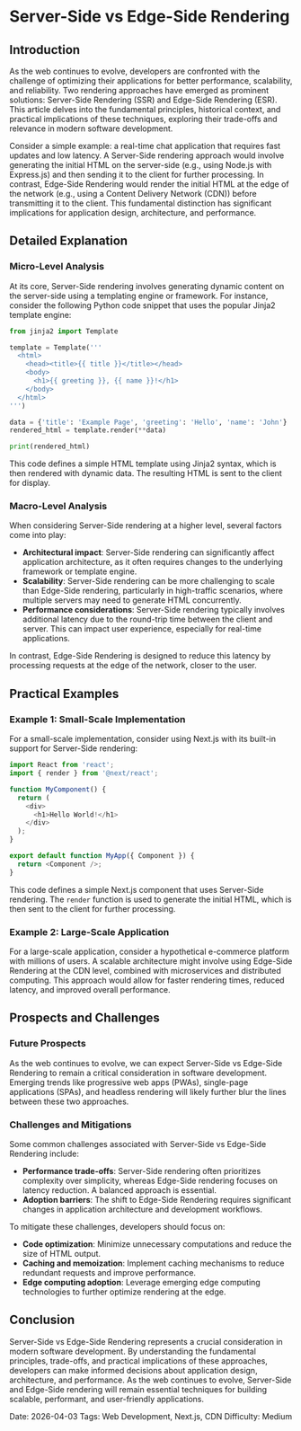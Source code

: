 # Server-Side vs Edge-Side Rendering
## Introduction

As the web continues to evolve, developers are confronted with the challenge of optimizing their applications for better performance, scalability, and reliability. Two rendering approaches have emerged as prominent solutions: Server-Side Rendering (SSR) and Edge-Side Rendering (ESR). This article delves into the fundamental principles, historical context, and practical implications of these techniques, exploring their trade-offs and relevance in modern software development.

Consider a simple example: a real-time chat application that requires fast updates and low latency. A Server-Side rendering approach would involve generating the initial HTML on the server-side (e.g., using Node.js with Express.js) and then sending it to the client for further processing. In contrast, Edge-Side Rendering would render the initial HTML at the edge of the network (e.g., using a Content Delivery Network (CDN)) before transmitting it to the client. This fundamental distinction has significant implications for application design, architecture, and performance.

## Detailed Explanation

### Micro-Level Analysis

At its core, Server-Side rendering involves generating dynamic content on the server-side using a templating engine or framework. For instance, consider the following Python code snippet that uses the popular Jinja2 template engine:
```python
from jinja2 import Template

template = Template('''
  <html>
    <head><title>{{ title }}</title></head>
    <body>
      <h1>{{ greeting }}, {{ name }}!</h1>
    </body>
  </html>
''')

data = {'title': 'Example Page', 'greeting': 'Hello', 'name': 'John'}
rendered_html = template.render(**data)

print(rendered_html)
```
This code defines a simple HTML template using Jinja2 syntax, which is then rendered with dynamic data. The resulting HTML is sent to the client for display.

### Macro-Level Analysis

When considering Server-Side rendering at a higher level, several factors come into play:

* **Architectural impact**: Server-Side rendering can significantly affect application architecture, as it often requires changes to the underlying framework or template engine.
* **Scalability**: Server-Side rendering can be more challenging to scale than Edge-Side rendering, particularly in high-traffic scenarios, where multiple servers may need to generate HTML concurrently.
* **Performance considerations**: Server-Side rendering typically involves additional latency due to the round-trip time between the client and server. This can impact user experience, especially for real-time applications.

In contrast, Edge-Side Rendering is designed to reduce this latency by processing requests at the edge of the network, closer to the user.

## Practical Examples

### Example 1: Small-Scale Implementation

For a small-scale implementation, consider using Next.js with its built-in support for Server-Side rendering:
```javascript
import React from 'react';
import { render } from '@next/react';

function MyComponent() {
  return (
    <div>
      <h1>Hello World!</h1>
    </div>
  );
}

export default function MyApp({ Component }) {
  return <Component />;
}
```
This code defines a simple Next.js component that uses Server-Side rendering. The `render` function is used to generate the initial HTML, which is then sent to the client for further processing.

### Example 2: Large-Scale Application

For a large-scale application, consider a hypothetical e-commerce platform with millions of users. A scalable architecture might involve using Edge-Side Rendering at the CDN level, combined with microservices and distributed computing. This approach would allow for faster rendering times, reduced latency, and improved overall performance.

## Prospects and Challenges

### Future Prospects

As the web continues to evolve, we can expect Server-Side vs Edge-Side Rendering to remain a critical consideration in software development. Emerging trends like progressive web apps (PWAs), single-page applications (SPAs), and headless rendering will likely further blur the lines between these two approaches.

### Challenges and Mitigations

Some common challenges associated with Server-Side vs Edge-Side Rendering include:

* **Performance trade-offs**: Server-Side rendering often prioritizes complexity over simplicity, whereas Edge-Side rendering focuses on latency reduction. A balanced approach is essential.
* **Adoption barriers**: The shift to Edge-Side Rendering requires significant changes in application architecture and development workflows.

To mitigate these challenges, developers should focus on:

* **Code optimization**: Minimize unnecessary computations and reduce the size of HTML output.
* **Caching and memoization**: Implement caching mechanisms to reduce redundant requests and improve performance.
* **Edge computing adoption**: Leverage emerging edge computing technologies to further optimize rendering at the edge.

## Conclusion

Server-Side vs Edge-Side Rendering represents a crucial consideration in modern software development. By understanding the fundamental principles, trade-offs, and practical implications of these approaches, developers can make informed decisions about application design, architecture, and performance. As the web continues to evolve, Server-Side and Edge-Side rendering will remain essential techniques for building scalable, performant, and user-friendly applications.

Date: 2026-04-03
Tags: Web Development, Next.js, CDN
Difficulty: Medium